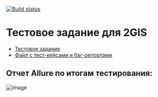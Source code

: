 [![Build status](https://ci.appveyor.com/api/projects/status/0m44407llao3uunf/branch/master?svg=true)](https://ci.appveyor.com/project/Yuditskiy-o/2gis-test-task/branch/master)

# Тестовое задание для 2GIS

- [Тестовое задание](https://github.com/Yuditskiy-o/2GIS-test-task/blob/master/documents/%D0%A2%D0%B5%D1%81%D1%82%D0%BE%D0%B2%D0%BE%D0%B5%20%D0%B7%D0%B0%D0%B4%D0%B0%D0%BD%D0%B8%D0%B5%202GIS.pdf)
- [Файл с тест-кейсами и баг-репортами](https://docs.google.com/spreadsheets/d/1Hkiwq4ov_yGq9G4GKByQ2gmBmxgY96EOVRtiAREby8E/edit#gid=0)

## Отчет Allure по итогам тестирования:
![image](https://user-images.githubusercontent.com/64474359/116820714-8e924600-aba0-11eb-9e39-080ca72793c2.png)
